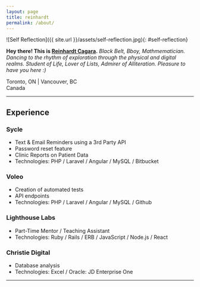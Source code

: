 ```yaml
---
layout: page
title: reinhardt
permalink: /about/
---
```


![Self Reflection]({{ site.url }}/assets/self-reflection.jpg){: #self-reflection}

<!-- ![My Image]({{ site.url }}/assets/ReinhardtCagara.jpg){: #profile-pic} -->
**Hey there! This is <a href="https://www.dropbox.com/s/8edipfuhuxvkek8/Reinhardt%20Cagara.pdf?dl=0">Reinhardt Cagara</a>.** *Black Belt, Bboy, Mathmematician. Dancing to the rhythm of exploration through the physical and digital realms. Student of Life, Lover of Lists, Admirer of Alliteration. Pleasure to have you here :)*

Toronto, ON | Vancouver, BC  
Canada

---------

## Experience

### Sycle
- Text & Email Reminders using a 3rd Party API
- Password reset feature
- Clinic Reports on Patient Data
- Technologies: PHP / Laravel / Angular / MySQL / Bitbucket

### Voleo
- Creation of automated tests
- API endpoints
- Technologies: PHP / Laravel / Angular / MySQL / Github

### Lighthouse Labs
- Part-Time Mentor / Teaching Assistant
- Technologies: Ruby / Rails / ERB / JavaScript / Node.js / React

### Christie Digital
- Database analysis
- Technologies: Excel / Oracle: JD Enterprise One

---------
